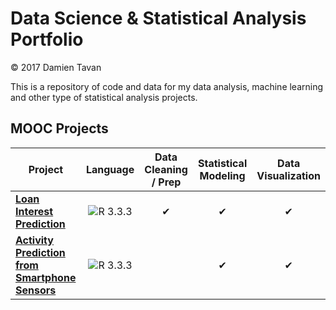# Data Science & Statistical Analysis Portfolio

© 2017 Damien Tavan

This is a repository of code and data for my data analysis, machine learning and other type of statistical analysis projects.

## MOOC Projects

| Project | Language | Data Cleaning / Prep | Statistical Modeling | Data Visualization |
|-|:-:|:-:|:-:|:-:|
|**[Loan Interest Prediction](loan-interest-prediction)**|![R 3.3.3](https://img.shields.io/badge/R-3.3.3-blue.svg)|&#10004;|&#10004;|&#10004;|
|**[Activity Prediction from Smartphone Sensors](activity-prediction)**|![R 3.3.3](https://img.shields.io/badge/R-3.3.3-blue.svg)||&#10004;|&#10004;|
